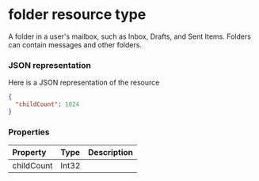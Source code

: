 # folder resource type

A folder in a user's mailbox, such as Inbox, Drafts, and Sent Items. Folders can contain messages and other folders.

### JSON representation

Here is a JSON representation of the resource

<!-- {
  "blockType": "resource",
  "optionalProperties": [

  ],
  "@odata.type": "microsoft.graph.folder"
}-->

```json
{
  "childCount": 1024
}

```
### Properties
| Property	   | Type	|Description|
|:---------------|:--------|:----------|
|childCount|Int32||

<!-- uuid: 12ee048e-db7a-45ee-ae28-307ed6cc3ce9
2015-10-19 09:46:34 UTC -->
<!-- {
  "type": "#page.annotation",
  "description": "folder resource",
  "keywords": "",
  "section": "documentation",
  "tocPath": ""
}-->